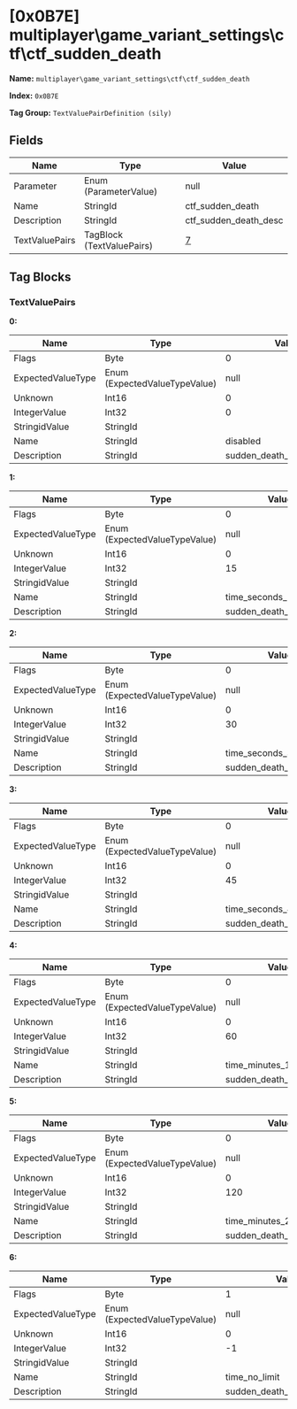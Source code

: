 # [0x0B7E] multiplayer\game_variant_settings\ctf\ctf_sudden_death

**Name:** ```multiplayer\game_variant_settings\ctf\ctf_sudden_death```

**Index:** ```0x0B7E```

**Tag Group:** ```TextValuePairDefinition (sily)```

## Fields

Name	| Type	| Value
---	|---	|---	|
Parameter	|Enum (ParameterValue)	|null
Name	|StringId	|ctf_sudden_death
Description	|StringId	|ctf_sudden_death_desc
TextValuePairs	|TagBlock (TextValuePairs)	|[7](#textvaluepairs)


## Tag Blocks

### TextValuePairs

**0:**

Name	| Type	| Value
---	|---	|---	|
Flags	|Byte	|0
ExpectedValueType	|Enum (ExpectedValueTypeValue)	|null
Unknown	|Int16	|0
IntegerValue	|Int32	|0
StringidValue	|StringId	|
Name	|StringId	|disabled
Description	|StringId	|sudden_death_disabled_desc


**1:**

Name	| Type	| Value
---	|---	|---	|
Flags	|Byte	|0
ExpectedValueType	|Enum (ExpectedValueTypeValue)	|null
Unknown	|Int16	|0
IntegerValue	|Int32	|15
StringidValue	|StringId	|
Name	|StringId	|time_seconds_15
Description	|StringId	|sudden_death_value_desc


**2:**

Name	| Type	| Value
---	|---	|---	|
Flags	|Byte	|0
ExpectedValueType	|Enum (ExpectedValueTypeValue)	|null
Unknown	|Int16	|0
IntegerValue	|Int32	|30
StringidValue	|StringId	|
Name	|StringId	|time_seconds_30
Description	|StringId	|sudden_death_value_desc


**3:**

Name	| Type	| Value
---	|---	|---	|
Flags	|Byte	|0
ExpectedValueType	|Enum (ExpectedValueTypeValue)	|null
Unknown	|Int16	|0
IntegerValue	|Int32	|45
StringidValue	|StringId	|
Name	|StringId	|time_seconds_45
Description	|StringId	|sudden_death_value_desc


**4:**

Name	| Type	| Value
---	|---	|---	|
Flags	|Byte	|0
ExpectedValueType	|Enum (ExpectedValueTypeValue)	|null
Unknown	|Int16	|0
IntegerValue	|Int32	|60
StringidValue	|StringId	|
Name	|StringId	|time_minutes_1
Description	|StringId	|sudden_death_value_desc


**5:**

Name	| Type	| Value
---	|---	|---	|
Flags	|Byte	|0
ExpectedValueType	|Enum (ExpectedValueTypeValue)	|null
Unknown	|Int16	|0
IntegerValue	|Int32	|120
StringidValue	|StringId	|
Name	|StringId	|time_minutes_2
Description	|StringId	|sudden_death_value_desc


**6:**

Name	| Type	| Value
---	|---	|---	|
Flags	|Byte	|1
ExpectedValueType	|Enum (ExpectedValueTypeValue)	|null
Unknown	|Int16	|0
IntegerValue	|Int32	|-1
StringidValue	|StringId	|
Name	|StringId	|time_no_limit
Description	|StringId	|sudden_death_unlimited_desc


